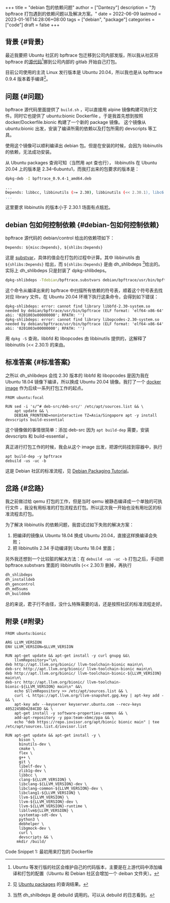 +++
title = "debian 包的依赖问题"
author = ["Dantezy"]
description = "为 bpftrace 打包遇到的依赖问题以及解决方案。"
date = 2022-06-09
lastmod = 2023-01-16T14:28:06+08:00
tags = ["debian", "package"]
categories = ["code"]
draft = false
+++

## 背景 {#背景}

最近我要把 Ubuntu 社区的 bpftrace 包迁移到公司内部发版，所以我从社区将 bpftrace 的[源代码](https://salsa.debian.org/debian/bpftrace.git)[^fn:1]挪到公司内部的 gitlab 开始自己打包。

目前公司使用的主流 Linux 发行版本是 Ubuntu 20.04，所以我也是从 bpfttrace 0.9.4 版本着手编译[^fn:2]。


## 问题 {#问题}

bpftrace 源代码里面提供了 `build.sh` ，可以直接用 alpine 镜像构建可执行文件。同时它也提供了 ubuntu:bionic Dockerfile 。于是我首先想到按照 docker/Dockerfile.bionic 构建了一个新的 package 镜像。
这个镜像从 ubuntu:bionic 出发，安装了编译所需的依赖以及打包所需的 devscripts 等工具。

使用这个镜像可以顺利编译出 debian 包。但是在安装的时候，会因为 libbinutils 的依赖，无法成功安装。

从 Ubuntu packages 查询可知（当然用 apt 查也行）， libbinutils 在 Ubuntu 20.04 上的版本是 2.34-6ubuntu1，而我打出来的包要求的版本是：

```bash
dpkg-deb -I bpftrace_0.9.4-1_amd64.deb

...
Depends: libbcc, libbinutils (>= 2.30), libbinutils (<< 2.30.1), libc6 (>= 2.27), libclang1-9 (>= 1:9~svn359771-1~), libgcc1 (>= 1:3.0), libllvm9 (>= 1:9~svn298832-1~)
...
```

这里要求 libbinutils 的版本小于 2.30.1 场面有点尴尬。


## debian 包如何控制依赖 {#debian-包如何控制依赖}

bpftrace 源代码的 debian/control 给出的依赖项如下：

```nil
Depends: ${misc:Depends}, ${shlibs:Depends}
```

这是 [substvar](https://www.debian.org/doc/manuals/debmake-doc/ch05.en.html#substvar)，具体的值会在打包的过程中计算。其中 libbinutils 由 `${shlibs:Depends}` 给出，而 `${shlibs:Depends}` 是由 dh_shlibdeps&nbsp;[^fn:3]给出的。实际上 dh_shlibdeps 只是封装了 dpkg-shlibdeps。

```bash
dpkg-shlibdeps -Tdebian/bpftrace.substvars debian/bpftrace/usr/bin/bpftrace
```

这个命令从编译出来的 bpftrace 中扫描所有依赖的符号表，顺着这个符号表去找对应 library 文件。在 Ubuntu 20.04 环境下执行这条命令，会得到如下错误：

```text
dpkg-shlibdeps: error: cannot find library libbfd-2.30-system.so needed by debian/bpftrace/usr/bin/bpftrace (ELF format: 'elf64-x86-64' abi: '0201003e00000000'; RPATH: '')
dpkg-shlibdeps: error: cannot find library libopcodes-2.30-system.so needed by debian/bpftrace/usr/bin/bpftrace (ELF format: 'elf64-x86-64' abi: '0201003e00000000'; RPATH: '')
```

用 `dpkg -S` 查询，libbfd 和 libopcodes 由 libbinutils 提供的，这解释了 libbinutils (&lt;&lt; 2.30.1) 的来由。


## 标准答案 {#标准答案}

之所以 dh_shlibdeps 会找 2.30 版本的 libbfd 和 libopcodes 是因为我在 Ubuntu 18.04 镜像下编译，所以换成 Ubuntu 20.04 镜像。我打了一个 [docker image](https://hub.docker.com/repository/docker/dantezhang/ubuntu2004-packaging) 作为后续一系列打包工作的起点。

```nil
FROM ubuntu:focal

RUN sed -i 's/^# deb-src/deb-src/' /etc/apt/sources.list && \
    apt update && \
    DEBIAN_FRONTEND=noninteractive TZ=Asia/Singapore apt -y install devscripts build-essential
```

这个镜像做的事情很简单：添加 deb-src 因为 `apt build-dep` 需要，安装 devscripts 和 build-essential 。

真正进行打包工作的时候，我会从这个 image 出发，把源代码挂到容器中，执行

```nil
apt build-dep -y bpftrace
debuild -us -uc -b
```

这是 Debian 社区的标准流程，见 [Debian Packaging Tutorial](https://www.debian.org/doc/manuals/packaging-tutorial/packaging-tutorial.en.pdf)。


## 岔路 {#岔路}

我之前做过给 qemu 打包的工作，但是当时 qemu 被静态编译成一个单独的可执行文件 ，我没有用标准的打包流程去打包。所以这次我一开始也没有用社区的标准流程去打包。

为了解决 libbinutils 的依赖问题，我尝试过如下失败的解决方案：

1.  把编译的镜像从 Ubuntu 18.04 换成 Ubuntu 20.04，直接这样换编译会失败；
2.  把 libbinutils 2.34 手动编译到 Ubuntu 18.04 里面；

另外我还想到一个比较脏的解决方法：在 `debuild -us -uc -b` 打包之后，手动把 bpftrace.substvars 里面的 libbinutils (&lt;&lt; 2.30.1) 删掉，再执行

```bash
dh_shlibdeps
dh_installdeb
dh_gencontrol
dh_md5sums
dh_builddeb
```

总的来说，君子行不由径，没什么特殊需要的话，还是按照社区的标准流程走好。


## 附录 {#附录}

```nil
FROM ubuntu:bionic

ARG LLVM_VERSION
ENV LLVM_VERSION=$LLVM_VERSION

RUN apt-get update && apt-get install -y curl gnupg &&\
    llvmRepository="\n\
deb http://apt.llvm.org/bionic/ llvm-toolchain-bionic main\n\
deb-src http://apt.llvm.org/bionic/ llvm-toolchain-bionic main\n\
deb http://apt.llvm.org/bionic/ llvm-toolchain-bionic-${LLVM_VERSION} main\n\
deb-src http://apt.llvm.org/bionic/ llvm-toolchain-bionic-${LLVM_VERSION} main\n" &&\
    echo $llvmRepository >> /etc/apt/sources.list && \
    curl -L https://apt.llvm.org/llvm-snapshot.gpg.key | apt-key add - && \
    apt-key adv --keyserver keyserver.ubuntu.com --recv-keys 4052245BD4284CDD && \
    apt-get install -y software-properties-common && \
    add-apt-repository -y ppa:team-xbmc/ppa && \
    echo "deb https://repo.iovisor.org/apt/bionic bionic main" | tee /etc/apt/sources.list.d/iovisor.list

RUN apt-get update && apt-get install -y \
      bison \
      binutils-dev \
      cmake \
      flex \
      g++ \
      git \
      libelf-dev \
      zlib1g-dev \
      libbcc \
      clang-${LLVM_VERSION} \
      libclang-${LLVM_VERSION}-dev \
      libclang-common-${LLVM_VERSION}-dev \
      libclang1-${LLVM_VERSION} \
      llvm-${LLVM_VERSION} \
      llvm-${LLVM_VERSION}-dev \
      llvm-${LLVM_VERSION}-runtime \
      libllvm${LLVM_VERSION} \
      systemtap-sdt-dev \
      python3 \
      debhelper \
      libgmock-dev \
      curl \
      devscripts && \
     mkdir /build/
```

<div class="src-block-caption">
  <span class="src-block-number">Code Snippet 1:</span>
  最初用来打包的 Dockerfile
</div>

[^fn:1]: Ubuntu 等发行版的社区会维护自己的代码版本，主要是在上游代码中添加编译和打包的配置（Ubuntu 和 Debian 社区会增加一个 deiban 文件夹）。
[^fn:2]: 见 [Ubuntu packages](https://packages.ubuntu.com/search?keywords=bpftrace) 的查询结果。
[^fn:3]: 当然 dh_shilbdeps 是 debuild 调用的。可以从 debuild 的日志看到。